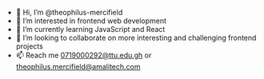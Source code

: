 - 👋 Hi, I’m @theophilus-mercifield
- 👀 I’m interested in frontend web development
- 🌱 I’m currently learning JavaScript and React
- 💞️ I’m looking to collaborate on more interesting and challenging frontend projects
- 📫 Reach me 0719000292@ttu.edu.gh or theophilus.mercifield@amalitech.com

<!---
theophilus-mercifield/theophilus-mercifield is a ✨ special ✨ repository because its `README.md` (this file) appears on your GitHub profile.
You can click the Preview link to take a look at your changes.
--->

